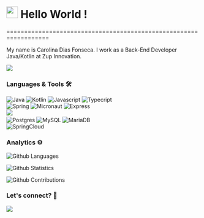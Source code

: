 
<h1><img src="https://emojis.slackmojis.com/emojis/images/1531849430/4246/blob-sunglasses.gif?1531849430" width="30"/> Hello World ! </h1>
==================================================================


My name is Carolina Dias Fonseca. I work as a Back-End Developer Java/Kotlin at Zup Innovation.

![](http://estruyf-github.azurewebsites.net/api/VisitorHit?user=caroldf07&repo=caroldf07&countColorcountColor)

### Languages & Tools 🛠  
![Java](https://img.shields.io/badge/-Java-05122A?style=flat&color=green)&nbsp;![Kotlin](https://img.shields.io/badge/-Kotlin-05122A?style=flat&color=green)&nbsp;![Javascript](https://img.shields.io/badge/-Javascript-05122A?style=flat&color=green)&nbsp;![Typecript](https://img.shields.io/badge/-Typecript-05122A?style=flat&color=green)&nbsp;  
![Spring](https://img.shields.io/badge/-Spring-05122A?style=flat&color=orange)&nbsp;![Micronaut](https://img.shields.io/badge/-Micronaut-05122A?style=flat&color=orange)&nbsp;![Express](https://img.shields.io/badge/-Express-05122A?style=flat&color=orange)&nbsp;  
![](https://img.shields.io/badge/--05122A?style=flat&color=gray)&nbsp;  
![Postgres](https://img.shields.io/badge/-Postgres-05122A?style=flat&color=yellow)&nbsp;![MySQL](https://img.shields.io/badge/-MySQL-05122A?style=flat&color=yellow)&nbsp;![MariaDB](https://img.shields.io/badge/-MariaDB-05122A?style=flat&color=yellow)&nbsp;  
![SpringCloud](https://img.shields.io/badge/-SpringCloud-05122A?style=flat&color=blue)&nbsp;  


### Analytics ⚙️

![Github Languages](https://github-readme-stats.vercel.app/api/top-langs/?username=caroldf07&layout=compact&count_private=true)

![Github Statistics](https://github-readme-stats.vercel.app/api/?username=caroldf07&count_private=true&show_icons=true)

![Github Contributions](https://github-readme-streak-stats.herokuapp.com/?user=caroldf07&hide_border=true)

### Let's connect? 🤝

<p align="left">

<a href="https://www.linkedin.com/in/carolina-fonseca-681b0a7a/"><img src="https://img.shields.io/badge/-LinkedIn-0077B5?style=flat&logo=Linkedin&logoColor=white"/></a>

</p>
